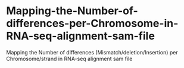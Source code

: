 # Mapping-the-Number-of-differences-per-Chromosome-in-RNA-seq-alignment-sam-file
Mapping the Number of differences (Mismatch/deletion/Insertion) per Chromosome/strand in RNA-seq alignment sam file
